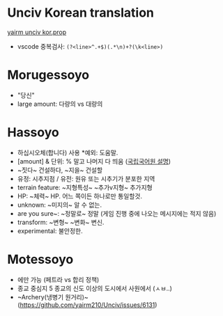 # Unciv Korean translation
[yairm unciv kor.prop](https://github.com/yairm210/Unciv/blob/master/android/assets/jsons/translations/Korean.properties)
- vscode 중복검사: ```(?<line>^.+$)(.*\n)+?(\k<line>)```

# Morugessoyo
- "당신"
- large amount: 다량의 vs 대량의

# Hassoyo
- 하십시오체(합니다) 사용 *예외: 도움말.
- [amount] & 단위: % 말고 나머지 다 띄움 ([국립국어원 설명](https://www.korean.go.kr/front/onlineQna/onlineQnaView.do?mn_id=216&qna_seq=117010))
- ~짓다~ 건설하다, ~지을~ 건설할
- 유정: 시추지점 / 유전: 원유 또는 시추기가 분포한 지역
- terrain feature: ~지형특성~ ~추가v지형~ 추가지형
- HP: ~체력~ HP. 어느 쪽이든 하나로만 통일할것.
- unknown: ~미지의~ 알 수 없는.
- are you sure~: ~정말로~ 정말 (게임 진행 중에 나오는 메시지에는 적지 않음)
- transform: ~변형~ ~변화~ 변신.
- experimental: 불안정한.

# Motessoyo
- 에만 가능 (페트라 vs 합리 정책)
- 종교 중심지 5 종교의 신도 이상의 도시에서 사원에서 (ㅅㅂ..)
- ~Archery(냉병기 원거리)~ (https://github.com/yairm210/Unciv/issues/6131)

